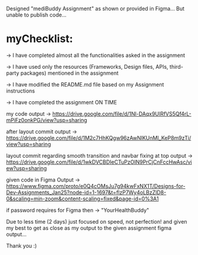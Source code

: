 Designed "mediBuddy Assignment" as shown or provided in Figma...
But unable to publish code...

# myChecklist:
 -> I have completed almost all the functionalities asked in the assignment 
 
 -> I have used only the resources (Frameworks, Design files, APIs, third-party packages) mentioned in the assignment 
 
 -> I have modified the README.md file based on my Assignment instructions
 
 -> I have completed the assignment ON TIME

my code output -> https://drive.google.com/file/d/1Nl-DAqx9UlRfVS5Qf4rL-mPiFz0onkPG/view?usp=sharing

after layout commit output -> https://drive.google.com/file/d/1M2c7HhKQgw96zAwNIKUnMl_KeP8m9zTi/view?usp=sharing

layout commit regarding smooth transition and navbar fixing at top output -> https://drive.google.com/file/d/1wkDVCBDIeCTuPzOIN9PrCjCnFccHwAsc/view?usp=sharing

given code in Figma Output -> https://www.figma.com/proto/e0Q4cOMsJu7g94kwFxNX1T/Designs-for-Dev-Assignments_Jan25?node-id=1-1697&t=flzP7Wy4oLBzZlD8-0&scaling=min-zoom&content-scaling=fixed&page-id=0%3A1

if password requires for Figma then -> "YourHealthBuddy"


Due to less time (2 days) just focused on speed, not perfection! and given my best to get as close as my output to the given assignment figma output...

Thank you :)
